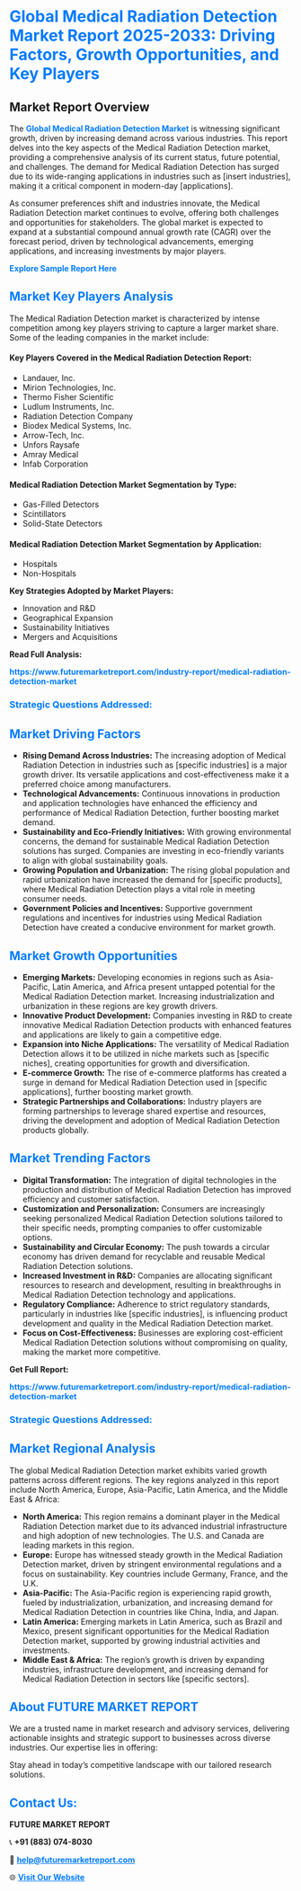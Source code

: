 <h1 style="color: #007BFF;">Global Medical Radiation Detection Market Report 2025-2033: Driving Factors, Growth Opportunities, and Key Players</h1>

<section id="overview">
<h2>Market Report Overview</h2>
<p>The <a href="https://www.futuremarketreport.com/industry-report/medical-radiation-detection-market" style="color: #007BFF; text-decoration: none;"><strong>Global Medical Radiation Detection Market</strong></a> is witnessing significant growth, driven by increasing demand across various industries. This report delves into the key aspects of the Medical Radiation Detection market, providing a comprehensive analysis of its current status, future potential, and challenges. The demand for Medical Radiation Detection has surged due to its wide-ranging applications in industries such as [insert industries], making it a critical component in modern-day [applications].</p>
<p>As consumer preferences shift and industries innovate, the Medical Radiation Detection market continues to evolve, offering both challenges and opportunities for stakeholders. The global market is expected to expand at a substantial compound annual growth rate (CAGR) over the forecast period, driven by technological advancements, emerging applications, and increasing investments by major players.</p>
</section>

<section id="overview">
<p><a href="https://www.futuremarketreport.com/request-sample/reportId=58647" style="color: #007BFF; text-decoration: none;"><strong>Explore Sample Report Here</strong></a></p>
</section>

<section id="key-players">
<h2 style="color: #007BFF;">Market Key Players Analysis</h2>
<p>The Medical Radiation Detection market is characterized by intense competition among key players striving to capture a larger market share. Some of the leading companies in the market include:</p>
<h4>Key Players Covered in the Medical Radiation Detection Report:</h4>
<ul><li>Landauer, Inc.</li><li>Mirion Technologies, Inc.</li><li>Thermo Fisher Scientific</li><li>Ludlum Instruments, Inc.</li><li>Radiation Detection Company</li><li>Biodex Medical Systems, Inc.</li><li>Arrow-Tech, Inc.</li><li>Unfors Raysafe</li><li>Amray Medical</li><li>Infab Corporation</li></ul>
<h4>Medical Radiation Detection Market Segmentation by Type:</h4>
<ul><li>Gas-Filled Detectors</li><li>Scintillators</li><li>Solid-State Detectors</li></ul>

<h4>Medical Radiation Detection Market Segmentation by Application:</h4>
<ul><li>Hospitals</li><li>Non-Hospitals</li></ul>
<p><strong>Key Strategies Adopted by Market Players:</strong></p>
<ul>
<li>Innovation and R&D</li>
<li>Geographical Expansion</li>
<li>Sustainability Initiatives</li>
<li>Mergers and Acquisitions</li>
</ul>
</section>

<section>
<p><strong>Read Full Analysis: </strong></p><a href="https://www.futuremarketreport.com/industry-report/medical-radiation-detection-market" style="color: #007BFF; text-decoration: none;"><strong>https://www.futuremarketreport.com/industry-report/medical-radiation-detection-market</strong></a>
<h3 style="color: #007BFF;">Strategic Questions Addressed:</h3>
</section>

<section id="driving-factors">
<h2 style="color: #007BFF;">Market Driving Factors</h2>
<ul>
<li><strong>Rising Demand Across Industries:</strong> The increasing adoption of Medical Radiation Detection in industries such as [specific industries] is a major growth driver. Its versatile applications and cost-effectiveness make it a preferred choice among manufacturers.</li>
<li><strong>Technological Advancements:</strong> Continuous innovations in production and application technologies have enhanced the efficiency and performance of Medical Radiation Detection, further boosting market demand.</li>
<li><strong>Sustainability and Eco-Friendly Initiatives:</strong> With growing environmental concerns, the demand for sustainable Medical Radiation Detection solutions has surged. Companies are investing in eco-friendly variants to align with global sustainability goals.</li>
<li><strong>Growing Population and Urbanization:</strong> The rising global population and rapid urbanization have increased the demand for [specific products], where Medical Radiation Detection plays a vital role in meeting consumer needs.</li>
<li><strong>Government Policies and Incentives:</strong> Supportive government regulations and incentives for industries using Medical Radiation Detection have created a conducive environment for market growth.</li>
</ul>
</section>

<section id="growth-opportunities">
<h2 style="color: #007BFF;">Market Growth Opportunities</h2>
<ul>
<li><strong>Emerging Markets:</strong> Developing economies in regions such as Asia-Pacific, Latin America, and Africa present untapped potential for the Medical Radiation Detection market. Increasing industrialization and urbanization in these regions are key growth drivers.</li>
<li><strong>Innovative Product Development:</strong> Companies investing in R&D to create innovative Medical Radiation Detection products with enhanced features and applications are likely to gain a competitive edge.</li>
<li><strong>Expansion into Niche Applications:</strong> The versatility of Medical Radiation Detection allows it to be utilized in niche markets such as [specific niches], creating opportunities for growth and diversification.</li>
<li><strong>E-commerce Growth:</strong> The rise of e-commerce platforms has created a surge in demand for Medical Radiation Detection used in [specific applications], further boosting market growth.</li>
<li><strong>Strategic Partnerships and Collaborations:</strong> Industry players are forming partnerships to leverage shared expertise and resources, driving the development and adoption of Medical Radiation Detection products globally.</li>
</ul>
</section>

<section id="trending-factors">
<h2 style="color: #007BFF;">Market Trending Factors</h2>
<ul>
<li><strong>Digital Transformation:</strong> The integration of digital technologies in the production and distribution of Medical Radiation Detection has improved efficiency and customer satisfaction.</li>
<li><strong>Customization and Personalization:</strong> Consumers are increasingly seeking personalized Medical Radiation Detection solutions tailored to their specific needs, prompting companies to offer customizable options.</li>
<li><strong>Sustainability and Circular Economy:</strong> The push towards a circular economy has driven demand for recyclable and reusable Medical Radiation Detection solutions.</li>
<li><strong>Increased Investment in R&D:</strong> Companies are allocating significant resources to research and development, resulting in breakthroughs in Medical Radiation Detection technology and applications.</li>
<li><strong>Regulatory Compliance:</strong> Adherence to strict regulatory standards, particularly in industries like [specific industries], is influencing product development and quality in the Medical Radiation Detection market.</li>
<li><strong>Focus on Cost-Effectiveness:</strong> Businesses are exploring cost-efficient Medical Radiation Detection solutions without compromising on quality, making the market more competitive.</li>
</ul>
</section>

<section>
<p><strong>Get Full Report: </strong></p><a href="https://www.futuremarketreport.com/industry-report/medical-radiation-detection-market" style="color: #007BFF; text-decoration: none;"><strong>https://www.futuremarketreport.com/industry-report/medical-radiation-detection-market</strong></a>
<h3 style="color: #007BFF;">Strategic Questions Addressed:</h3>
</section>


<section id="regional-analysis">
<h2 style="color: #007BFF;">Market Regional Analysis</h2>
<p>The global Medical Radiation Detection market exhibits varied growth patterns across different regions. The key regions analyzed in this report include North America, Europe, Asia-Pacific, Latin America, and the Middle East & Africa:</p>
<ul>
<li><strong>North America:</strong> This region remains a dominant player in the Medical Radiation Detection market due to its advanced industrial infrastructure and high adoption of new technologies. The U.S. and Canada are leading markets in this region.</li>
<li><strong>Europe:</strong> Europe has witnessed steady growth in the Medical Radiation Detection market, driven by stringent environmental regulations and a focus on sustainability. Key countries include Germany, France, and the U.K.</li>
<li><strong>Asia-Pacific:</strong> The Asia-Pacific region is experiencing rapid growth, fueled by industrialization, urbanization, and increasing demand for Medical Radiation Detection in countries like China, India, and Japan.</li>
<li><strong>Latin America:</strong> Emerging markets in Latin America, such as Brazil and Mexico, present significant opportunities for the Medical Radiation Detection market, supported by growing industrial activities and investments.</li>
<li><strong>Middle East & Africa:</strong> The region’s growth is driven by expanding industries, infrastructure development, and increasing demand for Medical Radiation Detection in sectors like [specific sectors].</li>
</ul>
</section>

<footer>
<h2 style="color: #007BFF;">About FUTURE MARKET REPORT</h2>
<p>We are a trusted name in market research and advisory services, delivering actionable insights and strategic support to businesses across diverse industries. Our expertise lies in offering:</p>

<p>Stay ahead in today’s competitive landscape with our tailored research solutions.</p>

<h2 style="color: #007BFF;">Contact Us:</h2>
<p><strong>FUTURE MARKET REPORT</strong></p>
<p>📞 <strong>+91 (883) 074-8030</strong></p>
<p>📧 <strong><a href="mailto:help@futuremarketreport.com" style="color: #007BFF;">help@futuremarketreport.com</a></strong></p>
<p>🌐 <strong><a href="https://www.futuremarketreport.com/" style="color: #007BFF;">Visit Our Website</a></strong></p>
</footer>